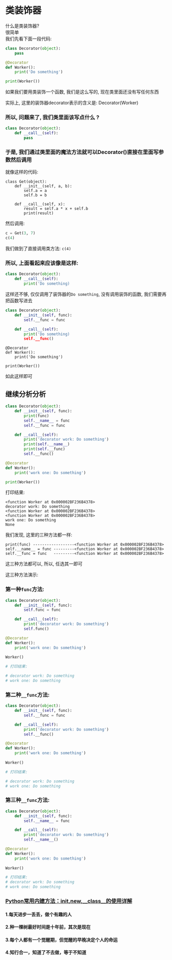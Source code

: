 类装饰器 
=====

什么是类装饰器?  
很简单  
我们先看下面一段代码:  
```Python
class Decorator(object):
	pass

@Decorator
def Worker():
	print('Do something')

print(Worker())
```
如果我们要用类装饰一个函数, 我们是这么写的,  现在类里面还没有写任何东西  

实际上, 这里的装饰器decorator表示的含义是: Decorator(Worker)   

### 所以, 问题来了, 我们类里面该写点什么 ?   
```Python
class Decorator(object):
	def __call__(self):
		pass
```
### 于是, 我们通过类里面的魔法方法就可以Decorator()直接在里面写参数然后调用  
就像这样的代码:   
```
class Get(object):
	def __init__(self, a, b):
		self.a = a
		self.b = b

	def __call__(self, x):
		result = self.a * x + self.b
		print(result)
```
然后调用:  
```Python
c = Get(3, 7)
c(4)
```
我们做到了直接调用类方法: `c(4)`   

### 所以, 上面看起来应该像是这样:  
```Python
class Decorator(object):
	def __call__(self):
		print('Do something)
```
这样还不够, 仅仅调用了装饰器的`Do something`, 没有调用装饰的函数, 我们需要再把函数写进去   
```Python
class Decorator(object):
	def __init__(self, func):
		self.__func = func

	def __call__(self):
		print('Do something)
		self.__func()
```
```
@Decorator
def Worker():
	print('Do something')

print(Worker())
```
如此这样即可  



## 继续分析分析  
```Python
class Decorator(object):
	def __init__(self, func):
		print(func)
		self.__name__ = func
		self.__func = func

	def __call__(self):
		print('decorator work: Do something')
		print(self.__name__)
		print(self.__func)
		self.__func()

@Decorator
def Worker():
	print('work one: Do something')

print(Worker())
```
打印结果:  
```Linux
<function Worker at 0x000002BF236B4378>
decorator work: Do something
<function Worker at 0x000002BF236B4378>
<function Worker at 0x000002BF236B4378>
work one: Do something
None
```
我们发现, 这里的三种方法都一样:      
```Linux
print(func) ------------------<function Worker at 0x000002BF236B4378>
self.__name__ = func ---------<function Worker at 0x000002BF236B4378>
self.__func = func   ---------<function Worker at 0x000002BF236B4378>
```
这三种方法都可以, 所以, 任选其一即可  


这三种方法演示:      
### 第一种`func`方法:    
```Python
class Decorator(object):
	def __init__(self, func):
		self.func = func

	def __call__(self):
		print('decorator work: Do something')
		self.func()

@Decorator
def Worker():
	print('work one: Do something')
	
Worker()

# 打印结果:  

# decorator work: Do something
# work one: Do something
```

### 第二种`__func`方法:    
```Python
class Decorator(object):
	def __init__(self, func):
		self.__func = func

	def __call__(self):
		print('decorator work: Do something')
		self.__func()

@Decorator
def Worker():
	print('work one: Do something')
	
Worker()

# 打印结果:

# decorator work: Do something
# work one: Do something
```

### 第三种`__func`方法:    
```Python
class Decorator(object):
	def __init__(self, func):
		self.__name__ = func

	def __call__(self):
		print('decorator work: Do something')
		self.__name__()

@Decorator
def Worker():
	print('work one: Do something')
	
Worker()

# 打印结果:  
# decorator work: Do something
# work one: Do something
```
### [Python常用内建方法：__init__,__new__,__class__的使用详解](https://blog.csdn.net/qq_26442553/article/details/82464682)


#### 1.每天进步一丢丢，做个有趣的人    
#### 2.种一棵树最好时间是十年前，其次是现在     
#### 3.每个人都有一个觉醒期，但觉醒的早晚决定个人的命运    
#### 4.知行合一，知道了不去做，等于不知道    
